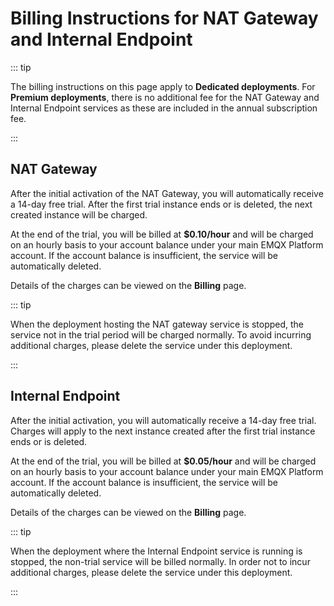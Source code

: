 # Billing Instructions for NAT Gateway and Internal Endpoint

::: tip

The billing instructions on this page apply to **Dedicated deployments**. For **Premium deployments**, there is no additional fee for the NAT Gateway and Internal Endpoint services as these are included in the annual subscription fee.

:::

## NAT Gateway

After the initial activation of the NAT Gateway, you will automatically receive a 14-day free trial. After the first trial instance ends or is deleted, the next created instance will be charged.

At the end of the trial, you will be billed at **$0.10/hour** and will be charged on an hourly basis to your account balance under your main EMQX Platform account. If the account balance is insufficient, the service will be automatically deleted.

Details of the charges can be viewed on the **Billing** page.

::: tip

When the deployment hosting the NAT gateway service is stopped, the service not in the trial period will be charged normally. To avoid incurring additional charges, please delete the service under this deployment.

:::


## Internal Endpoint

After the initial activation, you will automatically receive a 14-day free trial. Charges will apply to the next instance created after the first trial instance ends or is deleted.

At the end of the trial, you will be billed at **$0.05/hour** and will be charged on an hourly basis to your account balance under your main EMQX Platform account. If the account balance is insufficient, the service will be automatically deleted.

Details of the charges can be viewed on the **Billing** page.

::: tip

When the deployment where the Internal Endpoint service is running is stopped, the non-trial service will be billed normally. In order not to incur additional charges, please delete the service under this deployment.

:::
